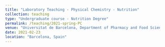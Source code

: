```yaml
---
title: "Laboratory Teaching - Physical Chemistry - Nutrition"
collection: teaching
type: "Undergraduate course - Nutrition Degree"
permalink: /teaching/2021-spring-PC
venue: "Universitat de Barcelona, Department of Pharmacy and Food Sciences"
date: 2021-02-23
location: "Barcelona, Spain"
---
```


